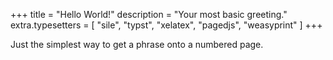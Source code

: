 +++
title = "Hello World!"
description = "Your most basic greeting."
extra.typesetters = [ "sile", "typst", "xelatex", "pagedjs", "weasyprint" ]
+++

Just the simplest way to get a phrase onto a numbered page.
